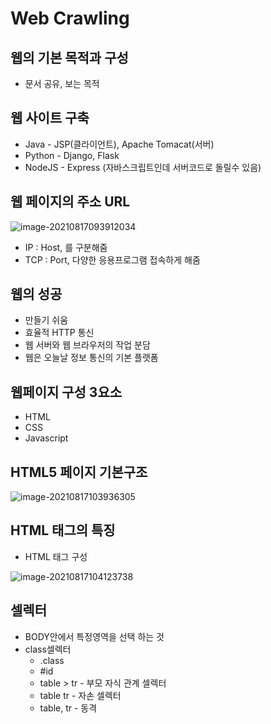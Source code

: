 # Web Crawling

## 웹의 기본 목적과 구성

- 문서 공유, 보는 목적

## 웹 사이트 구축

- Java - JSP(클라이언트), Apache Tomacat(서버)
- Python - Django, Flask
- NodeJS - Express (자바스크립트인데 서버코드로 돌릴수 있음)

## 웹 페이지의 주소 URL

![image-20210817093912034](C:/Users/DQ/AppData/Roaming/Typora/typora-user-images/image-20210817093912034.png)

- IP : Host, 를 구분해줌
- TCP : Port, 다양한 응용프로그램 접속하게 해줌

## 웹의 성공

- 만들기 쉬움
- 효율적 HTTP 통신
- 웹 서버와 웹 브라우저의 작업 분담
- 웹은 오늘날 정보 통신의 기본 플랫폼

## 웹페이지 구성 3요소

- HTML
- CSS
- Javascript

## HTML5 페이지 기본구조

![image-20210817103936305](C:/Users/DQ/AppData/Roaming/Typora/typora-user-images/image-20210817103936305.png)

## HTML 태그의 특징

- HTML 태그 구성

![image-20210817104123738](C:/Users/DQ/AppData/Roaming/Typora/typora-user-images/image-20210817104123738.png)

## 셀렉터

- BODY안에서 특정영역을 선택 하는 것
- class셀렉터
  - .class
  - #id
  - table > tr - 부모 자식 관계 셀렉터
  - table tr    - 자손 셀렉터
  - table, tr   - 동격

